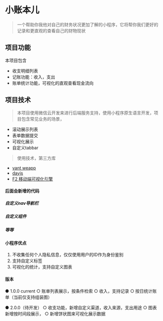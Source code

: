 # 小账本儿
> 一个帮助你我他对自己的财务状况更加了解的小程序，它将帮你我们更好的记录和更直观的查看自己的财物现状
## 项目功能
本项目包含
- 收支明细列表
- 记账功能：收入，支出
- 账单统计功能，可视化的直观查看现金流向
## 项目技术
> 本项目使用微信云开发来进行后端服务支持，使用小程序原生语言开发，项目包含常见业务的场景，
- 滚动展示列表
- 表单数据提交
- 可视化展示
- 自定义tabbar
> 使用技术，第三方库
- [vant weapp](https://vant-contrib.gitee.io/vant-weapp/#/home)
- [dayjs](https://dayjs.gitee.io/zh-CN/)
- [F2 移动端可视化引擎](https://antv-f2.gitee.io/zh/docs/tutorial/miniprogram/)

#### 后面会新增的代码
##### 自定义nav导航栏
##### 自定义组件
##### 等等
#### 小程序优点
1. 不收集任何个人隐私信息，仅仅使用用户的ID作为身份鉴别
2. 支持自定义标签
3. 可视化的统计，支持自定义图表

#### 版本
● 1.0.0  current
  ○ 账单列表展示，按条件检索
  ○ 收入，支持记录
  ○ 按日统计账单（当前仅支持组装图）
  
● 2.0.0（待开发）
  ○ 收支功能，新增自定义渠道，收入来源，支出用途
  ○ 图表新增按时间段展示，
  ○ 新增饼状图来可视化展示数据




